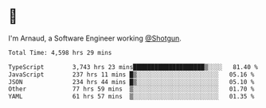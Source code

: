 # 👋

I'm Arnaud, a Software Engineer working [@Shotgun](https://shotgun.live).

<!--START_SECTION:waka-->

```txt
Total Time: 4,598 hrs 29 mins

TypeScript        3,743 hrs 23 mins████████████████████▒░░░░   81.40 %
JavaScript        237 hrs 11 mins █▒░░░░░░░░░░░░░░░░░░░░░░░   05.16 %
JSON              234 hrs 44 mins █▒░░░░░░░░░░░░░░░░░░░░░░░   05.10 %
Other             77 hrs 59 mins  ▒░░░░░░░░░░░░░░░░░░░░░░░░   01.70 %
YAML              61 hrs 57 mins  ▒░░░░░░░░░░░░░░░░░░░░░░░░   01.35 %
```

<!--END_SECTION:waka-->
